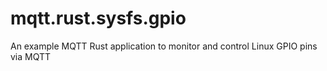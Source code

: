 # mqtt.rust.sysfs.gpio
An example MQTT Rust application to monitor and control Linux GPIO pins via MQTT 
